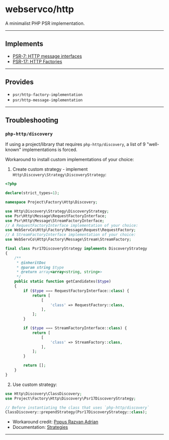 # webservco/http

A minimalist PHP PSR implementation.

---

## Implements

- [PSR-7: HTTP message interfaces](https://www.php-fig.org/psr/psr-7/)
- [PSR-17: HTTP Factories](https://www.php-fig.org/psr/psr-17/)

---

## Provides

- `psr/http-factory-implementation`
- `psr/http-message-implementation`

---

## Troubleshooting

### `php-http/discovery`

If using a project/library that requires `php-http/discovery`, a list of 9 "well-known" implementations is forced.

Workaround to install custom implementations of your choice:

1) Create custom strategy - implement `Http\Discovery\Strategy\DiscoveryStrategy`:

```php
<?php

declare(strict_types=1);

namespace Project\Factory\Http\Discovery;

use Http\Discovery\Strategy\DiscoveryStrategy;
use Psr\Http\Message\RequestFactoryInterface;
use Psr\Http\Message\StreamFactoryInterface;
// A RequestFactoryInterface implementation of your choice:
use WebServCo\Http\Factory\Message\Request\RequestFactory;
// A StreamFactoryInterface implementation of your choice: 
use WebServCo\Http\Factory\Message\Stream\StreamFactory;

final class Psr17DiscoveryStrategy implements DiscoveryStrategy
{
    /**
     * @inheritDoc
     * @param string $type
     * @return array<array<string, string>>
     */
    public static function getCandidates($type)
    {
        if ($type === RequestFactoryInterface::class) {
            return [
                [
                    'class' => RequestFactory::class,
                ],
            ];
        }

        if ($type === StreamFactoryInterface::class) {
            return [
                [
                    'class' => StreamFactory::class,
                ],
            ];
        }

        return [];
    }
}
```

2) Use custom strategy:

```php
use Http\Discovery\ClassDiscovery;
use Project\Factory\Http\Discovery\Psr17DiscoveryStrategy;

// Before instantiating the class that uses `php-http/discovery`
ClassDiscovery::prependStrategy(Psr17DiscoveryStrategy::class);
```

- Workaround credit: [Popus Razvan Adrian](https://github.com/punkrock34/)
- Documentation: [Strategies](https://docs.php-http.org/en/latest/discovery.html#strategies)

---
